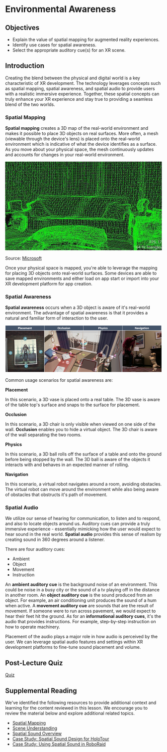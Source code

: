 # Environmental Awareness

## Objectives

- Explain the value of spatial mapping for augmented reality experiences.
- Identify use cases for spatial awareness.
- Select the appropriate auditory cue(s) for an XR scene.

## Introduction

Creating the blend between the physical and digital world is a key characteristic of XR development. The technology leverages concepts such as spatial mapping, spatial awareness, and spatial audio to provide users with a realistic immersive experience. Together, these spatial concepts can truly enhance your XR experience and stay true to providing a seamless blend of the two worlds.

### Spatial Mapping

**Spatial mapping** creates a 3D map of the real-world environment and makes it possible to place 3D objects on real surfaces. More often, a mesh (viewable through the device's lens) is placed onto the real-world environment which is indicative of what the device identifies as a surface. As you move about your physical space, the mesh continuously updates and accounts for changes in your real-world environment.

![A 3D environment mesh done through spatial mapping.](../../images/mapping-mesh.jpg)

Source: [Microsoft](https://docs.microsoft.com/en-gb/windows/mixed-reality/design/spatial-mapping)

Once your physical space is mapped, you're able to leverage the mapping for placing 3D objects onto real-world surfaces. Some devices are able to save mapped environments and either load on app start or import into your XR development platform for app creation.

### Spatial Awareness

**Spatial awareness** occurs when a 3D object is aware of it's real-world environment. The advantage of spatial awareness is that it provides a natural and familiar form of interaction to the user.

![Examples of the four uses cases of spatial awareness. Placement is depicted by the placement of an image on a surface. Occlusion is depicted by a hologram behind a real world object. Physic is depicted an object moving. Navigation is depicted by a dog in a room.](../../images/spatial-mapping-scenarios.png)

Common usage scenarios for spatial awareness are:

**Placement**

In this scenario, a 3D vase is placed onto a real table. The 3D vase is aware of the table top's surface and snaps to the surface for placement.

**Occlusion**

In this scenario, a 3D chair is only visible when viewed on one side of the wall. **Occlusion** enables you to hide a virtual object. The 3D chair is aware of the wall separating the two rooms.

**Physics**

In this scenario, a 3D ball rolls off the surface of a table and onto the ground before being stopped by the wall. The 3D ball is aware of the objects it interacts with and behaves in an expected manner of rolling.

**Navigation**


In this scenario, a virtual robot navigates around a room, avoiding obstacles. The virtual robot can move around the environment while also being aware of obstacles that obstructs it's path of movement.

### Spatial Audio

We utilize our sense of hearing for communication, to listen and to respond, and also to locate objects around us. Auditory cues can provide a truly immersive experience - essentially mimicking how the user would expect to hear sound in the real world. **Spatial audio** provides this sense of realism by creating sound in 360 degrees around a listener.

There are four auditory cues:

- Ambient
- Object
- Movement
- Instruction

An **ambient auditory cue** is the background noise of an environment. This could be noise in a busy city or the sound of a tv playing off in the distance in another room. An **object auditory cue** is the sound produced from an object. For example, an air conditioning unit produces the sound of a hum when active. A **movement auditory cue** are sounds that are the result of movement. If someone were to run across pavement, we would expect to hear their feet hit the ground. As for an **informational auditory cues**, it's the audio that provides instructions. For example, step-by-step instruction on how to operate machinery.

Placement of the audio plays a major role in how audio is perceived by the user. We can leverage spatial audio features and settings within XR development platforms to fine-tune sound placement and volume.

## Post-Lecture Quiz

[Quiz](https://ashy-plant-023e6671e.1.azurestaticapps.net/quiz/7)

## Supplemental Reading

We've identified the following resources to provide additional context and learning for the content reviewed in this lesson. We encourage you to review the material below and explore additional related topics.

- [Spatial Mapping](https://docs.microsoft.com/windows/mixed-reality/design/spatial-mapping)
- [Scene Understanding](https://docs.microsoft.com/windows/mixed-reality/design/scene-understanding)
- [Spatial Sound Overview](https://docs.microsoft.com/windows/mixed-reality/design/spatial-sound)
- [Case Study: Spatial Sound Design for HoloTour](https://docs.microsoft.com/windows/mixed-reality/design/case-study-spatial-sound-design-for-holotour)
- [Case Study: Using Spatial Sound in RoboRaid](https://docs.microsoft.com/en-us/windows/mixed-reality/design/case-study-using-spatial-sound-in-roboraid)

